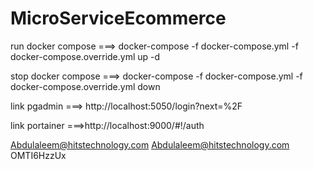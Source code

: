 # MicroServiceEcommerce

run docker compose ===>
docker-compose -f docker-compose.yml -f docker-compose.override.yml up -d

stop docker compose ===>
docker-compose -f docker-compose.yml -f docker-compose.override.yml down


link pgadmin ===> http://localhost:5050/login?next=%2F

link portainer  ===>http://localhost:9000/#!/auth


Abdulaleem@hitstechnology.com 
Abdulaleem@hitstechnology.com 
OMTI6HzzUx 
